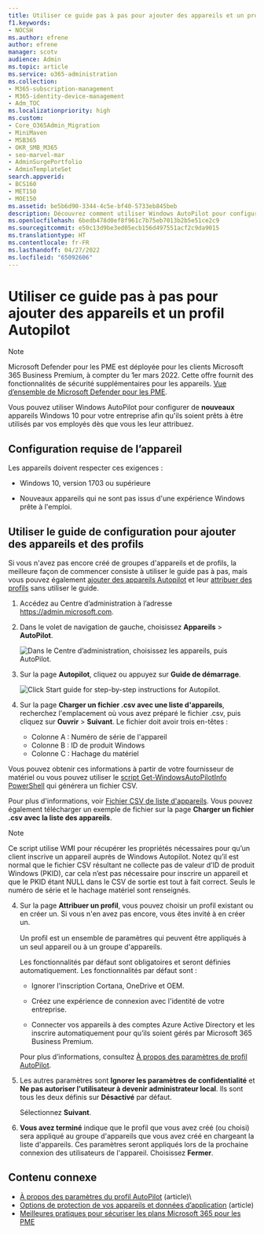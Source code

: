 ```yaml
---
title: Utiliser ce guide pas à pas pour ajouter des appareils et un profil Autopilot
f1.keywords:
- NOCSH
ms.author: efrene
author: efrene
manager: scotv
audience: Admin
ms.topic: article
ms.service: o365-administration
ms.collection:
- M365-subscription-management
- M365-identity-device-management
- Adm_TOC
ms.localizationpriority: high
ms.custom:
- Core_O365Admin_Migration
- MiniMaven
- MSB365
- OKR_SMB_M365
- seo-marvel-mar
- AdminSurgePortfolio
- AdminTemplateSet
search.appverid:
- BCS160
- MET150
- MOE150
ms.assetid: be5b6d90-3344-4c5e-bf40-5733eb845beb
description: Découvrez comment utiliser Windows AutoPilot pour configurer de nouveaux appareils Windows 10 pour votre entreprise afin qu’ils soient prêts à être utilisés par les employés.
ms.openlocfilehash: 6bedb478d0ef8f961c7b75eb7013b2b5e51ce2c9
ms.sourcegitcommit: e50c13d9be3ed05ecb156d497551acf2c9da9015
ms.translationtype: HT
ms.contentlocale: fr-FR
ms.lasthandoff: 04/27/2022
ms.locfileid: "65092606"
---
```

# <a name="use-this-step-by-step-guide-to-add-autopilot-devices-and-profile"></a>Utiliser ce guide pas à pas pour ajouter des appareils et un profil Autopilot

> [!NOTE]
> Microsoft Defender pour les PME est déployée pour les clients Microsoft 365 Business Premium, à compter du 1er mars 2022. Cette offre fournit des fonctionnalités de sécurité supplémentaires pour les appareils. [Vue d’ensemble de Microsoft Defender pour les PME](../security/defender-business/mdb-overview.md).

Vous pouvez utiliser Windows AutoPilot pour configurer de **nouveaux** appareils Windows 10 pour votre entreprise afin qu'ils soient prêts à être utilisés par vos employés dès que vous les leur attribuez.
  
## <a name="device-requirements"></a>Configuration requise de l’appareil

Les appareils doivent respecter ces exigences :
  
- Windows 10, version 1703 ou supérieure

- Nouveaux appareils qui ne sont pas issus d'une expérience Windows prête à l'emploi.

## <a name="use-the-setup-guide-to-add-devices-and-profiles"></a>Utiliser le guide de configuration pour ajouter des appareils et des profils

Si vous n'avez pas encore créé de groupes d'appareils et de profils, la meilleure façon de commencer consiste à utiliser le guide pas à pas, mais vous pouvez également [ajouter des appareils Autopilot](m365bp-create-and-edit-autopilot-devices.md) et leur [attribuer des profils](../admin/devices/create-and-edit-autopilot-profiles.md) sans utiliser le guide.
  
1. Accédez au Centre d’administration à l’adresse <a href="https://go.microsoft.com/fwlink/p/?linkid=837890" target="_blank">https://admin.microsoft.com</a>.

1. Dans le volet de navigation de gauche, choisissez **Appareils** \> **AutoPilot**.

    ![Dans le Centre d’administration, choisissez les appareils, puis AutoPilot.](../media/AutoPilot.png)
  
1. Sur la page **Autopilot**, cliquez ou appuyez sur **Guide de démarrage**.

    ![Click Start guide for step-by-step instructions for Autopilot.](../media/31662655-d1e6-437d-87ea-c0dec5da56f7.png)
  
1. Sur la page **Charger un fichier .csv avec une liste d'appareils**, recherchez l'emplacement où vous avez préparé le fichier .csv, puis cliquez sur **Ouvrir** \> **Suivant**. Le fichier doit avoir trois en-têtes :

    - Colonne A : Numéro de série de l'appareil
    - Colonne B : ID de produit Windows
    - Colonne C : Hachage du matériel

Vous pouvez obtenir ces informations à partir de votre fournisseur de matériel ou vous pouvez utiliser le [script Get-WindowsAutoPilotInfo PowerShell](https://www.powershellgallery.com/packages/Get-WindowsAutoPilotInfo) qui générera un fichier CSV.

Pour plus d'informations, voir [Fichier CSV de liste d'appareils](../admin/misc/device-list.md). Vous pouvez également télécharger un exemple de fichier sur la page **Charger un fichier .csv avec la liste des appareils**.

> [!NOTE]
> Ce script utilise WMI pour récupérer les propriétés nécessaires pour qu’un client inscrive un appareil auprès de Windows Autopilot. Notez qu’il est normal que le fichier CSV résultant ne collecte pas de valeur d’ID de produit Windows (PKID), car cela n’est pas nécessaire pour inscrire un appareil et que le PKID étant NULL dans le CSV de sortie est tout à fait correct. Seuls le numéro de série et le hachage matériel sont renseignés.

4. Sur la page **Attribuer un profil**, vous pouvez choisir un profil existant ou en créer un. Si vous n'en avez pas encore, vous êtes invité à en créer un.

    Un proﬁl est un ensemble de paramètres qui peuvent être appliqués à un seul appareil ou à un groupe d'appareils.

    Les fonctionnalités par défaut sont obligatoires et seront définies automatiquement. Les fonctionnalités par défaut sont :

    - Ignorer l'inscription Cortana, OneDrive et OEM.

    - Créez une expérience de connexion avec l'identité de votre entreprise.

    - Connecter vos appareils à des comptes Azure Active Directory et les inscrire automatiquement pour qu’ils soient gérés par Microsoft 365 Business Premium.

    Pour plus d’informations, consultez [À propos des paramètres de profil AutoPilot](m365bp-autopilot-profile-settings.md).

5. Les autres paramètres sont **Ignorer les paramètres de confidentialité** et **Ne pas autoriser l'utilisateur à devenir administrateur local**. Ils sont tous les deux définis sur **Désactivé** par défaut.

    Sélectionnez **Suivant**.

6. **Vous avez terminé** indique que le profil que vous avez créé (ou choisi) sera appliqué au groupe d'appareils que vous avez créé en chargeant la liste d'appareils. Ces paramètres seront appliqués lors de la prochaine connexion des utilisateurs de l'appareil. Choisissez **Fermer**.

## <a name="related-content"></a>Contenu connexe

- [À propos des paramètres du profil AutoPilot](../business-premium/m365bp-autopilot-profile-settings.md) (article)\
- [Options de protection de vos appareils et données d’application](../admin/devices/choose-device-security.md) (article)
- [Meilleures pratiques pour sécuriser les plans Microsoft 365 pour les PME](../admin/security-and-compliance/secure-your-business-data.md)
